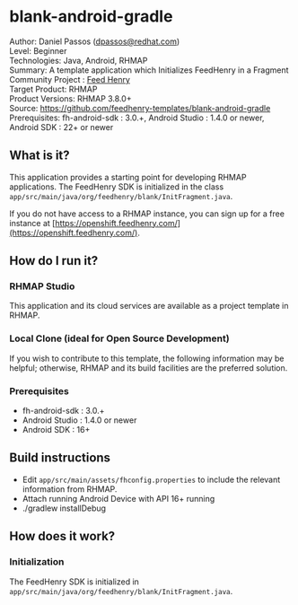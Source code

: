 # blank-android-gradle
Author: Daniel Passos (dpassos@redhat.com)   
Level: Beginner   
Technologies: Java, Android, RHMAP   
Summary: A template application which Initializes FeedHenry in a Fragment   
Community Project : [Feed Henry](http://feedhenry.org)   
Target Product: RHMAP   
Product Versions: RHMAP 3.8.0+   
Source: https://github.com/feedhenry-templates/blank-android-gradle   
Prerequisites: fh-android-sdk : 3.0.+, Android Studio : 1.4.0 or newer, Android SDK : 22+ or newer   

## What is it?

This application provides a starting point for developing RHMAP applications.  The FeedHenry SDK is initialized in the class `app/src/main/java/org/feedhenry/blank/InitFragment.java`.

If you do not have access to a RHMAP instance, you can sign up for a free instance at [https://openshift.feedhenry.com/](https://openshift.feedhenry.com/).

## How do I run it?

### RHMAP Studio

This application and its cloud services are available as a project template in RHMAP.

### Local Clone (ideal for Open Source Development)
If you wish to contribute to this template, the following information may be helpful; otherwise, RHMAP and its build facilities are the preferred solution.

###  Prerequisites
 * fh-android-sdk : 3.0.+
 * Android Studio : 1.4.0 or newer
 * Android SDK : 16+

## Build instructions
 * Edit `app/src/main/assets/fhconfig.properties` to include the relevant information from RHMAP.
 * Attach running Android Device with API 16+ running
 * ./gradlew installDebug

## How does it work?

### Initialization

The FeedHenry SDK is initialized in `app/src/main/java/org/feedhenry/blank/InitFragment.java`.

